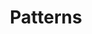 ---
layout: landing-page
sectionKey: Patterns
title: Patterns
description: Patterns are best practice design solutions for specific user-focused tasks.
details: Patterns often use one or more [components](/components/) and explain how to adapt them to the context.
image:
  src: /assets/patterns.svg
  alt: Five structures individually made up of connected building block pieces.
---